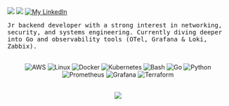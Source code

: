 <a href="https://github.com/juanplagos" target="_blank">
    <img src="https://img.shields.io/badge/GitHub-100000?style=flat&logo=github&logoColor=white" target="_blank"></a>
<a href="mailto:juanlagospg@gmail.com">
    <img src="https://img.shields.io/badge/Gmail-D14836?style=flat&logo=gmail&logoColor=white"></a>
<a href="https://www.linkedin.com/in/juanplagos/">
    <img src="https://img.shields.io/badge/LinkedIn-0077B5?style=flat&logo=linkedin&logoColor=white" alt="My LinkedIn"/>
</a>

<p align="center">
  
<samp>Jr backend developer with a strong interest in networking, security, and systems engineering. Currently diving deeper into Go and observability tools (OTel, Grafana & Loki, Zabbix).
</samp>

</p>

<p align="center">
    <br>
  
  <img src="https://img.shields.io/badge/AWS-%23FF9900.svg?style=flat&logo=amazon-web-services&logoColor=white" alt="AWS" />
<img src="https://img.shields.io/badge/Linux-FCC624?style=flat&logo=linux&logoColor=black" alt="Linux" />
<img src="https://img.shields.io/badge/Docker-2CA5E0?style=flat&logo=docker&logoColor=white" alt="Docker" />
<img src="https://img.shields.io/badge/kubernetes-326ce5.svg?&style=flat&logo=kubernetes&logoColor=white" alt="Kubernetes" />
<img src="https://img.shields.io/badge/Shell_Script-121011?style=flat&logo=gnu-bash&logoColor=white" alt="Bash" />
<img src="https://img.shields.io/badge/Go-00ADD8?style=flat&logo=go&logoColor=white" alt="Go" />
<img src="https://img.shields.io/badge/Python-FFD43B?style=flat&logo=python&logoColor=blue" alt="Python" />
<img src="https://img.shields.io/badge/Prometheus-E6522C?style=flat&logo=prometheus&logoColor=white" alt="Prometheus" />
<img src="https://img.shields.io/badge/Grafana-F46800?style=flat&logo=grafana&logoColor=white" alt="Grafana" />
<img src="https://img.shields.io/badge/Terraform-7B42BC?style=flat&logo=terraform&logoColor=white" alt="Terraform" />

</p>

<div align="center">
  <br>
  
<img src="https://github-readme-stats.vercel.app/api/top-langs/?username=juanplagos&langs_count=11&show_icons=false&title_color=ffffff&icon_color=2A75CF&text_color=daf7dc&bg_color=191919">

</div>
